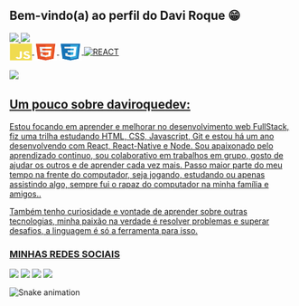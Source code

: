 ## Bem-vindo(a) ao perfil do Davi Roque 😁

 <div>
  <a href="https://github.com/daviroquedev">
  <img height="180em" src="https://github-readme-stats.vercel.app/api?username=daviroquedev&show_icons=true&theme=tokyonight&include_all_commits=true&count_private=true"/>
  <img height="180em" src="https://github-readme-stats.vercel.app/api/top-langs/?username=daviroquedev&layout=compact&langs_count=6&theme=tokyonight"/>
</div>
<div style="display: inline_block">
  <img align="center" alt="Js" height="30" width="40" src="https://raw.githubusercontent.com/devicons/devicon/master/icons/javascript/javascript-plain.svg">
  <img align="center" alt="HTML" height="30" width="40" src="https://raw.githubusercontent.com/devicons/devicon/master/icons/html5/html5-original.svg">
  <img align="center" alt="CSS" height="30" width="40" src="https://raw.githubusercontent.com/devicons/devicon/master/icons/css3/css3-original.svg">
  <img align="center" alt="REACT" height="30" width="40" src="https://cdn.jsdelivr.net/gh/devicons/devicon/icons/react/react-original.svg">
 
</div>
 
 <br>
 <img src="https://camo.githubusercontent.com/2161a192024072eb9c7fcf30ce6c592508d418a704c8d7745e2e53c590df473f/68747470733a2f2f6b6f6d617265762e636f6d2f67687076632f3f757365726e616d653d706962726f7468657273267468656d653d64656661756c7426636f6c6f723d626c7565267374796c653d666f722d7468652d6261646765266c6162656c3d50726f66696c652b5669657773">
 <br>

 <h2>Um pouco sobre daviroquedev:</h2>
 <p> Estou focando em aprender e melhorar no desenvolvimento web FullStack, fiz uma trilha estudando HTML, CSS, Javascript, Git e estou há um ano desenvolvendo com React, React-Native e Node. Sou apaixonado pelo aprendizado continuo, sou colaborativo em trabalhos em grupo, gosto de ajudar os outros e de aprender cada vez mais. Passo maior parte do meu tempo na frente do computador, seja jogando, estudando ou apenas assistindo algo, sempre fui o rapaz do computador na minha família e amigos..</p>
 <p>Também tenho curiosidade e vontade de aprender sobre outras tecnologias, minha paixão na verdade é resolver problemas e superar desafios, a linguagem é só a ferramenta para isso. </p>
 
  ### MINHAS REDES SOCIAIS
 
<div> 
  
  <a href="https://instagram.com/davirq" target="_blank"><img src="https://img.shields.io/badge/-Instagram-%23E4405F?style=for-the-badge&logo=instagram&logoColor=white" target="_blank"></a> 
  <a href = "mailto:sowdavi@gmail.com"><img src="https://img.shields.io/badge/-Gmail-%23333?style=for-the-badge&logo=gmail&logoColor=white" target="_blank"></a>
  <a href="https://www.linkedin.com/in/daviroquedev" target="_blank"><img src="https://img.shields.io/badge/-LinkedIn-%230077B5?style=for-the-badge&logo=linkedin&logoColor=white" target="_blank"></a> 
   <a href="https://twitter.com/daviroquedev" target="_blank"><img src="https://img.shields.io/badge/Twitter-%231DA1F2.svg?style=for-the-badge&logo=Twitter&logoColor=white" target="_blank"></a> 

 
  ![Snake animation](https://github.com/daviroquedev/daviroquedev/blob/output/github-contribution-grid-snake.svg)

</div>
